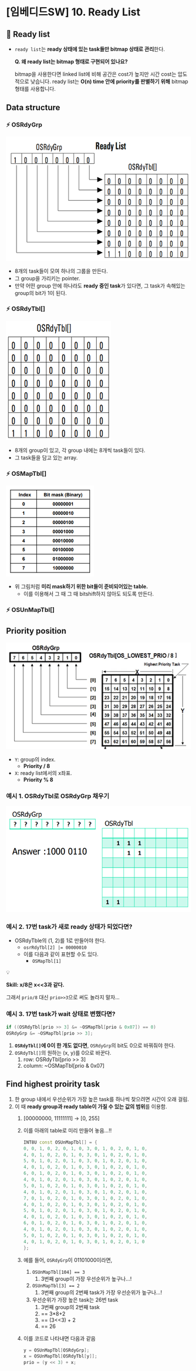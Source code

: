 # [임베디드SW] 10. Ready List

<aside>

# 💖 Ready list

</aside>

- `ready list`는 **ready 상태에 있는 task들만 bitmap 상태로 관리**한다.
    
    <aside>
    
    **Q. 왜 ready list는 bitmap 형태로 구현되어 있나요?**
    
    bitmap을 사용한다면 linked list에 비해 공간은 cost가 높지만 시간 cost는 압도적으로 낮습니다. ready list는 **O(n) time 안에** **priority를 판별하기 위해** bitmap 형태를 사용합니다.
    
    </aside>
    

## Data structure

### ⚡ OSRdyGrp

![image.png](image%2016.png)

- 8개의 task들이 모여 하나의 그룹을 만든다.
- 그 group을 가리키는  pointer.
- 만약 어떤 group 안에 하나라도 **ready 중인 task**가 있다면, 그 task가 속해있는 group의 bit가 1이 된다.

### ⚡ OSRdyTbl[]

![image.png](image%2017.png)

- 8개의 group이 있고, 각 group 내에는 8개씩 task들이 있다.
- 그 task들을 담고 있는 array.

### ⚡ OSMapTbl[]

![image.png](image%2018.png)

- 위 그림처럼 **미리 mask하기 위한 bit들이 준비되어있는 table.**
    - 이를 이용해서 그 때 그 때 bitshift하지 않아도 되도록 만든다.

### ⚡ OSUnMapTbl[]

## Priority position

![image.png](image%2019.png)

- `Y`: group의 index.
    - **Priority / 8**
- `X`: ready list에서의 x좌표.
    - **Priority % 8**

### 예시 1. OSRdyTbl로 OSRdyGrp 채우기

![image.png](image%2020.png)

### 예시 2. 17번 task가 새로 ready 상태가 되었다면?

- OSRdyTble의 (1, 2)를 1로 만들어야 한다.
    - `osrRdyTbl[2] |= 00000010`
    - 이를 다음과 같이 표현할 수도 있다.
        - `OSMapTbl[1]`

<aside>
💡

**Skill: x/8은 x<<3과 같다.**

그래서 `prio/8` 대신 `prio>>3`으로 써도 놀라지 말자…

</aside>

### 예시 3. 17번 task가 wait 상태로 변했다면?

```cpp
if ((OSRdyTbl[prio >> 3] &= ~OSMapTbl[prio & 0x07]) == 0)
OSRdyGrp &= ~OSMapTbl[prio >> 3];
```

1. **`OSRdyTbl[]`에 0이 한 개도 없다면**, `OSRdyGrp`의 bit도 0으로 바꿔줘야 한다.
2. `OSRdyTbl[]`의 원하는 (x, y)를 0으로 바꾼다.
    1. row: OSRdyTbl[prio >> 3] 
    2. column: ~OSMapTbl[prio & 0x07]

## Find highest proirity task

1. 한  group 내에서 우선순위가 가장 높은 task를 하나씩 찾으려면 시간이 오래 걸림.
2. 이 때 **ready group과 ready table이 가질 수 있는 값의 범위**를 이용함.
    1. [00000000, 11111111] → [0, 255]
    2. 이를 아래의 table로 미리 만들어 놓음…!!
        
        ```cpp
        INT8U const OSUnMapTbl[] = {
        0, 0, 1, 0, 2, 0, 1, 0, 3, 0, 1, 0, 2, 0, 1, 0,
        4, 0, 1, 0, 2, 0, 1, 0, 3, 0, 1, 0, 2, 0, 1, 0,
        5, 0, 1, 0, 2, 0, 1, 0, 3, 0, 1, 0, 2, 0, 1, 0,
        4, 0, 1, 0, 2, 0, 1, 0, 3, 0, 1, 0, 2, 0, 1, 0,
        6, 0, 1, 0, 2, 0, 1, 0, 3, 0, 1, 0, 2, 0, 1, 0,
        4, 0, 1, 0, 2, 0, 1, 0, 3, 0, 1, 0, 2, 0, 1, 0,
        5, 0, 1, 0, 2, 0, 1, 0, 3, 0, 1, 0, 2, 0, 1, 0,
        4, 0, 1, 0, 2, 0, 1, 0, 3, 0, 1, 0, 2, 0, 1, 0,
        7, 0, 1, 0, 2, 0, 1, 0, 3, 0, 1, 0, 2, 0, 1, 0,
        4, 0, 1, 0, 2, 0, 1, 0, 3, 0, 1, 0, 2, 0, 1, 0,
        5, 0, 1, 0, 2, 0, 1, 0, 3, 0, 1, 0, 2, 0, 1, 0,
        4, 0, 1, 0, 2, 0, 1, 0, 3, 0, 1, 0, 2, 0, 1, 0,
        6, 0, 1, 0, 2, 0, 1, 0, 3, 0, 1, 0, 2, 0, 1, 0,
        4, 0, 1, 0, 2, 0, 1, 0, 3, 0, 1, 0, 2, 0, 1, 0,
        5, 0, 1, 0, 2, 0, 1, 0, 3, 0, 1, 0, 2, 0, 1, 0,
        4, 0, 1, 0, 2, 0, 1, 0, 3, 0, 1, 0, 2, 0, 1, 0
        };
        ```
        
    3. 예를 들어, `OSRdyGrp`이 01101000이라면,
        1. `OSUnMapTbl[104] == 3`
            1. 3번째 group이 가장 우선순위가 높구나…!
        2. `OSUnMapTbl[3] == 2` 
            1. 3번째 group의 2번째 task가 가장 우선순위가 높구나…!
        3. 우선순위가 가장 높은 task는 26번 task
            1. 3번째 group의 2번째 task
            2. == 3*8+2
            3. == (3<<3) + 2
            4. == 26
    4. 이를 코드로 나타내면 다음과 같음
        
        ```cpp
        y = OSUnMapTbl[OSRdyGrp];
        x = OSUnMapTbl[OSRdyTbl[y]];
        prio = (y << 3) + x; 
        ```